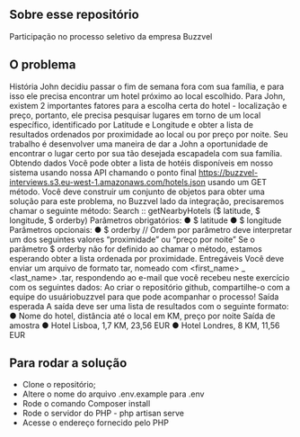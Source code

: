 ## Sobre esse repositório

Participação no processo seletivo da empresa Buzzvel

## O problema

História 
John decidiu passar o fim de semana fora com sua família, e para isso ele precisa encontrar um hotel próximo ao local escolhido. 
Para John, existem 2 importantes fatores para a escolha certa do hotel - localização e preço, portanto, ele precisa pesquisar lugares em torno de um local específico, identificado por Latitude e Longitude e obter a lista de resultados ordenados por proximidade ao local ou por preço por noite. 
Seu trabalho é desenvolver uma maneira de dar a John a oportunidade de encontrar o lugar certo por sua tão desejada escapadela com sua família. 
Obtendo dados 
Você pode obter a lista de hotéis disponíveis em nosso sistema usando nossa API chamando o ponto final https://buzzvel-interviews.s3.eu-west-1.amazonaws.com/hotels.json usando um GET método. 
Você deve construir um conjunto de objetos para obter uma solução para este problema, no Buzzvel lado da integração, precisaremos chamar o seguinte método: 
Search :: getNearbyHotels ($ latitude, $ longitude, $ orderby) 
Parâmetros obrigatórios: 
● $ latitude 
● $ longitude 
Parâmetros opcionais: 
● $ orderby 
// Ordem por parâmetro deve interpretar um dos seguintes valores “proximidade” ou “preço por noite” 
Se o parâmetro $ orderby não for definido ao chamar o método, estamos esperando obter a lista ordenada por proximidade. 
Entregáveis 
Você deve enviar um arquivo de formato tar, nomeado com <first_name> _ <last_name> .tar, respondendo ao e-mail que você recebeu neste exercício com os seguintes dados: Ao criar o repositório github, compartilhe-o com a equipe do usuáriobuzzvel para que pode acompanhar o processo! 
Saída esperada 
A saída deve ser uma lista de resultados com o seguinte formato: 
● Nome do hotel, distância até o local em KM, preço por noite Saída de amostra 
● Hotel Lisboa, 1,7 KM, 23,56 EUR 
● Hotel Londres, 8 KM, 11,56 EUR 

## Para rodar a solução

- Clone o repositório;
- Altere o nome do arquivo .env.example para .env
- Rode o comando Composer install
- Rode o servidor do PHP - php artisan serve
- Acesse o endereço fornecido pelo PHP
